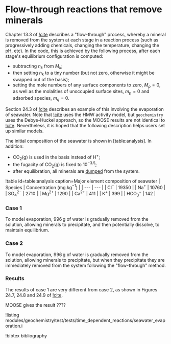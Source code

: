 # Flow-through reactions that remove minerals

Chapter 13.3 of [!cite](bethke_2007) describes a "flow-through" process, whereby a mineral is removed from the system at each stage in a reaction process (such as progressively adding chemicals, changing the temperature, changing the pH, etc).  In the code, this is achieved by the following process, after each stage's equilibrium configuration is computed:

- subtracting $n_{k}$ from $M_{k}$;
- then setting $n_{k}$ to a tiny number (but not zero, otherwise it might be swapped out of the basis);
- setting the mole numbers of any surface components to zero, $M_{p}=0$, as well as the molalities of unoccupied surface sites, $m_{p}=0$ and adsorbed species, $m_{q}=0$.

Section 24.3 of [!cite](bethke_2007) describes an example of this involving the evaporation of seawater.  Note that [!cite](bethke_2007) uses the HMW activity model, but `geochemistry` uses the Debye-Huckel approach, so the MOOSE results are not identical to [!cite](bethke_2007).  Nevertheless, it is hoped that the following description helps users set up similar models.

The initial composition of the seawater is shown in [table:analysis].  In addition:

- CO$_{2}$(g) is used in the basis instead of H$^{+}$;
- the fugacity of CO$_{2}$(g) is fixed to $10^{-3.5}$;
- after equilibration, all minerals are [dumped](calcite_buffer.md) from the system.

!table id=table:analysis caption=Major element composition of seawater
| Species | Concentration (mg.kg$^{-1}$) |
| --- | --- |
| Cl$^{-}$ | 19350 |
| Na$^{+}$ | 10760 |
| SO$_{4}^{2-}$ | 2710 |
| Mg$^{2+}$ | 1290 |
| Ca$^{2+}$ | 411 |
| K$^{+}$ | 399 |
| HCO$_{3}^{-}$ | 142 |


### Case 1

To model evaporation, 996$\,$g of water is gradually removed from the solution, allowing minerals to precipitate, and then potentially dissolve, to maintain equilibrium.

### Case 2

To model evaporation, 996$\,$g of water is gradually removed from the solution, allowing minerals to precipitate, but when they precipitate they are immediately removed from the system following the "flow-through" method.

### Results

The results of case 1 are very different from case 2, as shown in Figures 24.7, 24.8 and 24.9 of [!cite](bethke_2007).

MOOSE gives the result ????

!listing modules/geochemistry/test/tests/time_dependent_reactions/seawater_evaporation.i

!bibtex bibliography